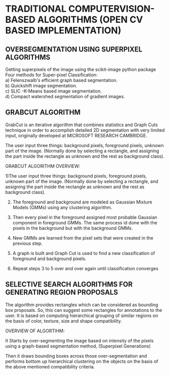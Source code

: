# TRADITIONAL COMPUTERVISION-BASED ALGORITHMS (OPEN CV BASED IMPLEMENTATION)

## OVERSEGMENTATION USING SUPERPIXEL ALGORITHMS  

Getting superpixels of the image using the scikit-image python package
Four methods for Super-pixel Classification:  
a) Felenszwalb's efficient graph based segmentation.         
b) Quickshift image segmentation.                            
c) SLIC -K-Means based image segmentation.                   
d) Compact watershed segmentation of gradient images.

## GRABCUT ALGORITHM

GrabCut is an iterative algorithm that combines statistics and Graph Cuts technique in order to accomplish detailed 
2D segmentation with very limited input, originally developed at MICROSOFT RESEARCH CAMBRIDGE.

The user input three things: background pixels, foreground pixels, unknown part of the image. (Normally done by selecting a rectangle, and assigning the part inside the rectangle as unknown and the rest as background class).

GRABCUT ALGORITHM OVERVIEW:

1)The user input three things: background pixels, foreground pixels, unknown part of the image. (Normally done by selecting a rectangle, and assigning the part inside the rectangle as unknown and the rest as background class).

2) The foreground and background are modeled as Gaussian Mixture Models (GMMs) using any clustering algorithm.

3) Then every pixel in the foreground assigned most probable Gaussian component in foreground GMMs. The same process id done with the pixels in the background but with the background GMMs.

4) New GMMs are learned from the pixel sets that were created in the previous step.

5) A graph is built and Graph Cut is used to find a new classification of foreground and background pixels.

6) Repeat steps 3 to 5 over and over again until classification converges 

## SELECTIVE SEARCH ALGORITHMS FOR GENERATING REGION PROPOSALS

The algorithm provides rectangles which can be considered as bounding box proposals. So, this can suggest some rectangles for annotations to the user. It is based on computing hierarchical grouping of similar regions on the basis of color, texture, size and shape compatibility.

OVERVIEW OF ALGORTIHM:

It Starts by over-segmenting the image based on intensity of the pixels using a graph-based segmentation method, (Superpixel Generations) 

Then it draws bounding boxes across those over-segmentation and performs bottom up hierarchical clustering on the objects on the basis of the above mentioned compatibility criteria.

